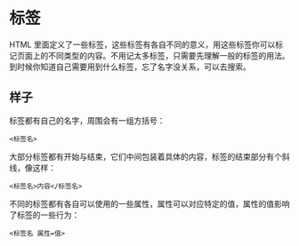 # 标签

HTML 里面定义了一些标签，这些标签有各自不同的意义，用这些标签你可以标记页面上的不同类型的内容。不用记太多标签，只需要先理解一般的标签的用法。到时候你知道自己需要用到什么标签，忘了名字没关系，可以去搜索。

## 样子

标签都有自己的名字，周围会有一组方括号：

```
<标签名>
```

大部分标签都有开始与结束，它们中间包装着具体的内容，标签的结束部分有个斜线，像这样：

```
<标签名>内容</标签名>
```

不同的标签都有各自可以使用的一些属性，属性可以对应特定的值，属性的值影响了标签的一些行为：

```
<标签名 属性=值>
```




